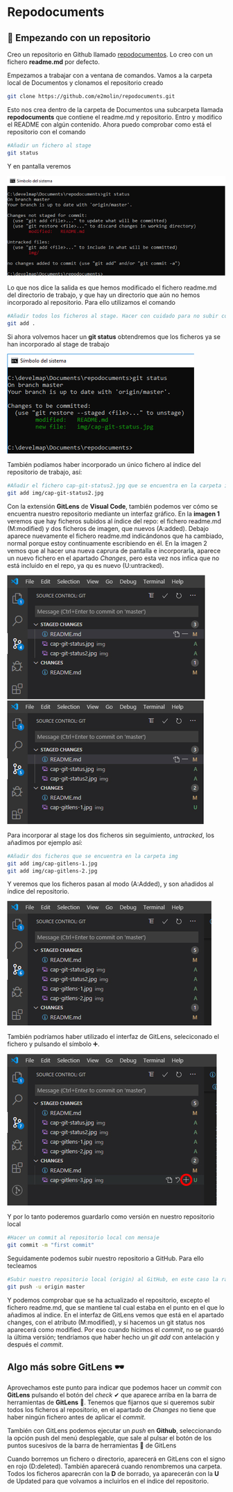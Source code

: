 # Repodocuments

## 🚀 Empezando con un repositorio

Creo un repositorio en Github llamado [repodocumentos](https://github.com/e2molin/repodocuments). Lo creo con un fichero **readme.md** por defecto.

Empezamos  a trabajar con a ventana de comandos. Vamos a la carpeta local de Documentos y clonamos el repositorio creado

```bash
git clone https://github.com/e2molin/repodocuments.git
```

Esto nos crea dentro de la carpeta de Documentos una subcarpeta llamada **repodocuments** que contiene el readme.md y repositorio. Entro y modifico el README con algún contenido. Ahora puedo comprobar como está el repositorio con el comando

``` bash
#Añadir un fichero al stage
git status
```

Y en pantalla veremos

![Captura comando git status](img/cap-git-status.jpg "Captura comando git status")

Lo que nos dice la salida es que hemos modificado el fichero readme.md del directorio de trabajo, y que hay un directorio que aún no hemos incorporado al repositorio. Para ello utilizamos el comando

``` bash
#Añadir todos los ficheros al stage. Hacer con cuidado para no subir cosas innecesarias. Mejor comprobar antes con un git status
git add .
```
Si ahora volvemos hacer un **git status** obtendremos que los ficheros ya se han incorporado al stage de trabajo

![Captura comando git status](img/cap-git-status2.jpg "Captura comando git status")

También podíamos haber incorporado un único fichero al índice del repositorio de trabajo, así:

``` bash
#Añadir el fichero cap-git-status2.jpg que se encuentra en la carpeta img
git add img/cap-git-status2.jpg
```

Con la extensión **GitLens** de **Visual Code**, también podemos ver cómo se encuentra nuestro repositorio mediante un interfaz gráfico. En la **imagen 1** veremos que hay ficheros subidos al índice del repo: el fichero readme.md (M:modified) y dos ficheros de imagen, que nuevos (A:added). Debajo aparece nuevamente el fichero readme.md indicándonos que ha cambiado, normal porque estoy continuamente escribiendo en él. En la imagen 2 vemos que al hacer una nueva caprura de pantalla e incorporarla, aparece un nuevo fichero en el apartado *Changes*, pero esta vez nos infica que no está incluido en el repo, ya qu es nuevo (U:untracked).

![Imagen 1:Captura comando git status](img/cap-gitlens-1.jpg "Imagen 1:Captura comando git status")
![Imagen 2:Captura comando git status](img/cap-gitlens-2.jpg "Imagen 2:Captura comando git status")

Para incorporar al stage los dos ficheros sin seguimiento, *untracked*, los añadimos por ejemplo así:

``` bash
#Añadir dos ficheros que se encuentra en la carpeta img
git add img/cap-gitlens-1.jpg
git add img/cap-gitlens-2.jpg
```

Y veremos que los ficheros pasan al modo (A:Added), y son añadidos al índice del repositorio.

![Captura comando git status](img/cap-gitlens-3.jpg "Captura comando git status")

También podríamos haber utilizado el interfaz de GitLens, seleciconado el fichero y pulsando el símbolo ➕.

![Captura comando git status](img/cap-gitlens-4.jpg "Captura comando git status")

Y por lo tanto poderemos guardarlo como versión en nuestro repositorio local

``` bash
#Hacer un commit al repositorio local con mensaje
git commit -m "first commit"
```

Seguidamente podemos subir nuestro repositorio a GitHub. Para ello tecleamos

``` bash
#Subir nuestro repositorio local (origin) al GitHub, en este caso la rama (branch) master
git push -u origin master
```

Y podemos comprobar que se ha actualizado el repositorio, excepto el fichero readme.md, que se mantiene tal cual estaba en el punto en el que lo añadimos al indice. En el interfaz de GitLens vemos que está en el apartado changes, con el atributo (M:modified), y si hacemos un git status nos aparecerá como modified. Por eso cuando hicimos el *commit*, no se guardó la última versión; tendríamos que haber hecho un *git add* con antelación y después el *commit*.

## Algo más sobre **GitLens 🕶**

Aprovechamos este punto para indicar que podemos hacer un *commit* con **GitLens** pulsando el botón del *check* ✔ que aparece arriba en la barra de herramientas de **GitLens** 🔧. Tenemos que fijarnos que si queremos subir todos los ficheros al repositorio, en el apartado de *Changes* no tiene que haber ningún fichero antes de aplicar el *commit*.

También con GitLens podemos ejecutar un  *push* en **Github**, seleccionando la opción push del menú desplegable, que sale al pulsar el botón de los puntos sucesivos de la barra de herramientas 🔧 de GitLens

Cuando borremos un fichero o directorio, aparecerá en GitLens con el signo en rojo (D:deleted). También aparecerá cuando renombremos una carpeta. Todos los ficheros aparecrán con la **D** de borrado, ya aparecerán con la **U** de Updated para que volvamos a incluirlos en el índice del repositorio.